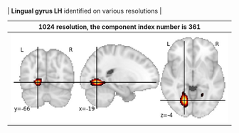 


| **Lingual gyrus LH** identified on various resolutions |

| 1024 resolution, the component index number is 361|  
|:---:|  
| ![Component 1024](../1024/final/361.jpg "From component 1024: Lingual gyrus LH") |